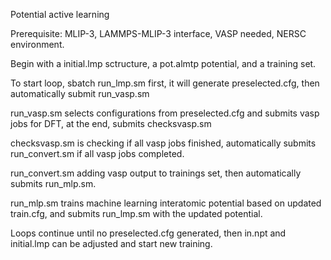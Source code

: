 Potential active learning

Prerequisite: MLIP-3, LAMMPS-MLIP-3 interface, VASP needed, NERSC environment.

Begin with a initial.lmp sctructure, a pot.almtp potential, and a training set.

To start loop, sbatch run_lmp.sm first, it will generate preselected.cfg, then automatically submit run_vasp.sm

run_vasp.sm selects configurations from preselected.cfg and submits vasp jobs for DFT, at the end, submits checksvasp.sm

checksvasp.sm is checking if all vasp jobs finished, automatically submits run_convert.sm if all vasp jobs completed.

run_convert.sm adding vasp output to trainings set, then automatically submits run_mlp.sm.

run_mlp.sm trains machine learning interatomic potential based on updated train.cfg, and submits run_lmp.sm with the updated potential.

Loops continue until no preselected.cfg generated, then in.npt and initial.lmp can be adjusted and start new training.

